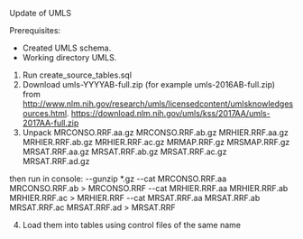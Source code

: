 Update of UMLS

Prerequisites:
- Created UMLS schema.
- Working directory UMLS.

1. Run create_source_tables.sql
2. Download umls-YYYYAB-full.zip (for example umls-2016AB-full.zip) from http://www.nlm.nih.gov/research/umls/licensedcontent/umlsknowledgesources.html.
https://download.nlm.nih.gov/umls/kss/2017AA/umls-2017AA-full.zip
3. Unpack 
MRCONSO.RRF.aa.gz 
MRCONSO.RRF.ab.gz 
MRHIER.RRF.aa.gz
MRHIER.RRF.ab.gz
MRHIER.RRF.ac.gz
MRMAP.RRF.gz
MRSMAP.RRF.gz
MRSAT.RRF.aa.gz
MRSAT.RRF.ab.gz
MRSAT.RRF.ac.gz
MRSAT.RRF.ad.gz

then run in console:
--gunzip *.gz
--cat MRCONSO.RRF.aa MRCONSO.RRF.ab > MRCONSO.RRF
--cat MRHIER.RRF.aa MRHIER.RRF.ab  MRHIER.RRF.ac > MRHIER.RRF
--cat MRSAT.RRF.aa MRSAT.RRF.ab MRSAT.RRF.ac MRSAT.RRF.ad > MRSAT.RRF

4. Load them into tables using control files of the same name
